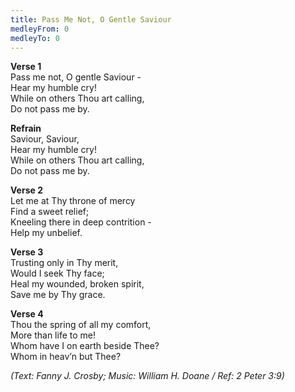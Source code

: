 ```yaml
---
title: Pass Me Not, O Gentle Saviour
medleyFrom: 0
medleyTo: 0
---
```


**Verse 1**  
Pass me not, O gentle Saviour -  
Hear my humble cry!  
While on others Thou art calling,  
Do not pass me by.

**Refrain**  
Saviour, Saviour,  
Hear my humble cry!  
While on others Thou art calling,  
Do not pass me by.

**Verse 2**  
Let me at Thy throne of mercy  
Find a sweet relief;  
Kneeling there in deep contrition -  
Help my unbelief.

**Verse 3**  
Trusting only in Thy merit,  
Would I seek Thy face;  
Heal my wounded, broken spirit,  
Save me by Thy grace.

**Verse 4**  
Thou the spring of all my comfort,  
More than life to me!  
Whom have I on earth beside Thee?  
Whom in heav’n but Thee?

_(Text: Fanny J. Crosby; Music: William H. Doane / Ref: 2 Peter 3:9)_
